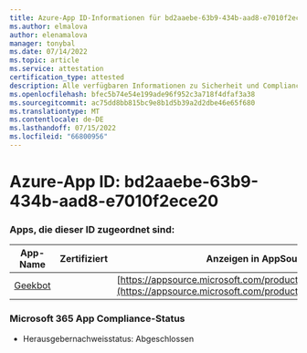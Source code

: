 ```yaml
---
title: Azure-App ID-Informationen für bd2aaebe-63b9-434b-aad8-e7010f2ece20
ms.author: elmalova
author: elenamalova
manager: tonybal
ms.date: 07/14/2022
ms.topic: article
ms.service: attestation
certification_type: attested
description: Alle verfügbaren Informationen zu Sicherheit und Compliance für bd2aaebe-63b9-434b-aad8-e7010f2ece20.
ms.openlocfilehash: bfec5b74e54e199ade96f952c3a718f4dfaf3a38
ms.sourcegitcommit: ac75dd8bb815bc9e8b1d5b39a2d2dbe46e65f680
ms.translationtype: MT
ms.contentlocale: de-DE
ms.lasthandoff: 07/15/2022
ms.locfileid: "66800956"
---
```

# <a name="azure-app-id-bd2aaebe-63b9-434b-aad8-e7010f2ece20"></a>Azure-App ID: bd2aaebe-63b9-434b-aad8-e7010f2ece20


### <a name="apps-associated-with-this-id"></a>Apps, die dieser ID zugeordnet sind:
| **App-Name** | **Zertifiziert** | **Anzeigen in AppSource** |
|--------------|---------------|-----------------------|
| [Geekbot](../forward/WA200003224.md) |  | [https://appsource.microsoft.com/product/office/WA200003224](https://appsource.microsoft.com/product/office/WA200003224) |

### <a name="microsoft-365-app-compliance-status"></a>Microsoft 365 App Compliance-Status
- Herausgebernachweisstatus: Abgeschlossen
